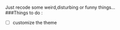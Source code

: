 Just recode some weird,disturbing or funny things...   
###Things to do :
- [ ] customize the theme
